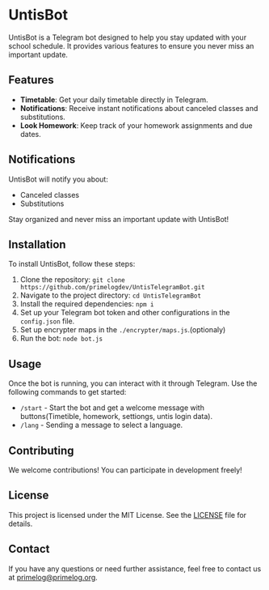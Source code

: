 # UntisBot

UntisBot is a Telegram bot designed to help you stay updated with your school schedule. It provides various features to ensure you never miss an important update.

## Features

- **Timetable**: Get your daily timetable directly in Telegram.
- **Notifications**: Receive instant notifications about canceled classes and substitutions.
- **Look Homework**: Keep track of your homework assignments and due dates.

## Notifications

UntisBot will notify you about:
- Canceled classes
- Substitutions

Stay organized and never miss an important update with UntisBot!

## Installation

To install UntisBot, follow these steps:
1. Clone the repository: `git clone https://github.com/primelogdev/UntisTelegramBot.git `
2. Navigate to the project directory: `cd UntisTelegramBot`
3. Install the required dependencies: `npm i`
4. Set up your Telegram bot token and other configurations in the `config.json` file.
5. Set up encrypter maps in the `./encrypter/maps.js`.(optionaly)
6. Run the bot: `node bot.js`

## Usage

Once the bot is running, you can interact with it through Telegram. Use the following commands to get started:
- `/start` - Start the bot and get a welcome message with buttons(Timetible, homework, settiongs, untis login data).
- `/lang` - Sending a message to select a language.  

## Contributing

We welcome contributions! You can participate in development freely!

## License

This project is licensed under the MIT License. See the [LICENSE](./License.md) file for details.

## Contact

If you have any questions or need further assistance, feel free to contact us at [primelog@primelog.org](mailto:primelog@primelog.org).
